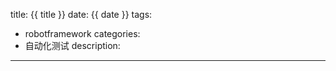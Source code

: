 title: {{ title }}
date: {{ date }}
tags:
- robotframework
categories:
- 自动化测试
description:

---


<!-- more -->